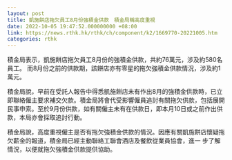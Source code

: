 ```yaml
---
layout: post
title: 凱施餅店拖欠員工8月份強積金供款　積金局稱高度重視
date: 2022-10-05 19:47:52.000000000 +08:00
link: https://news.rthk.hk/rthk/ch/component/k2/1669770-20221005.htm
categories: rthk
---
```


積金局表示，凱施餅店拖欠員工8月份的強積金供款，共約76萬元，涉及約580名員工。 而8月份之前的供款期，該餅店亦有零星的拖欠強積金供款情況，涉及約1萬元。

積金局說，早前在受託人報告中得悉凱施餅店未有作出8月的強積金供款時，已立即聯絡僱主要求補交欠款。積金局將會代受影響僱員追討有關拖欠供款，包括展開民事申索。至於9月份供款，如有關僱主未有在供款日，即本月10日或之前作出供款，本局亦會採取追討行動。

積金局說，高度重視僱主是否有拖欠強積金供款的情況。因應有關凱施餅店懷疑拖欠薪金的報道，積金局已經主動聯絡工聯會酒店及餐飲從業員協會，進一 步了解情況，以便就拖欠強積金供款提供協助。
